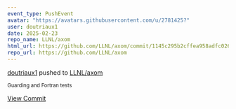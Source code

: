 ```yaml
---
event_type: PushEvent
avatar: "https://avatars.githubusercontent.com/u/2781425?"
user: doutriaux1
date: 2025-02-23
repo_name: LLNL/axom
html_url: https://github.com/LLNL/axom/commit/1145c295b2cffea958adfc02686007c127a9cdbd
repo_url: https://github.com/LLNL/axom
---
```


<a href='https://github.com/doutriaux1' target='_blank'>doutriaux1</a> pushed to <a href='https://github.com/LLNL/axom' target='_blank'>LLNL/axom</a>

<small>Guarding and Fortran tests</small>

<a href='https://github.com/LLNL/axom/commit/1145c295b2cffea958adfc02686007c127a9cdbd' target='_blank'>View Commit</a>